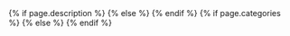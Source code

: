 <!DOCTYPE html>
<!--[if lt IE 7]>      <html class="no-js lt-ie9 lt-ie8 lt-ie7"> <![endif]-->
<!--[if IE 7]>         <html class="no-js lt-ie9 lt-ie8"> <![endif]-->
<!--[if IE 8]>         <html class="no-js lt-ie9"> <![endif]-->
<!--[if gt IE 8]><!-->
<html class="no-js" lang="en">
<!--<![endif]-->
  <head>
    <meta charset="utf-8">
    <meta http-equiv="X-UA-Compatible" content="IE=edge">
    <meta name="HandheldFriendly" content="True">
    <meta name="MobileOptimized" content="320">
    <meta name="viewport" content="width=device-width, initial-scale=1">
    <meta http-equiv="cleartype" content="on">    
     <title>{{ site.name }} | {{ page.title }}</title>
	 {% if page.description %}
	 <meta name="description" content="{{page.description}}" />
	 {% else %}
	<meta name="description" content="{{site.description}}" />
	{% endif %}	
	{% if page.categories %}
	<meta name="keywords" content="{{page.categories | join: ','}},{{page.title}}" />
	{% else %}
	<meta name="keywords" content="{{site.keywords | join: ','}},{{page.title}}" />
	{% endif %} 
	 <link type="text/plain" rel="author" href="/humans.txt">
    <link rel="shortcut icon" href="/favicon.png">
	<link href="//fonts.googleapis.com" rel="dns-prefetch">
	<link href="//www.google-analytics.com" rel="dns-prefetch">
	<script src="/js/vendor/jquery.min.js"></script>
	<!-- Fonts -->
	<link href="http://fonts.googleapis.com/css?family=Open+Sans:400,300,400italic,300italic,700" rel="stylesheet" type="text/css"> 
	<link href="//netdna.bootstrapcdn.com/font-awesome/4.0.3/css/font-awesome.min.css" rel="stylesheet" type="text/css">	
    <link rel="stylesheet" href="/css/foundation.min.css">
    <link rel="stylesheet" href="/css/main.min.css">
	<script src="http://cdnjs.cloudflare.com/ajax/libs/modernizr/2.7.1/modernizr.min.js"></script>
	 <script>window.Modernizr || document.write('<script src="/js/vendor/modernizr.js"><\/script>')</script>
	<!--[if (gte IE 6)&(lte IE 8)]>
	  <script type="text/javascript" src="js/vendor/selectivizr.min.js"></script>
	  <noscript><link rel="stylesheet" href="/css/lt-ie9.min.css" /></noscript>
	<![endif]-->
  </head>
  <body>
          <!--[if lt IE 8]>
            <p class="browsehappy">You are using an <strong>outdated</strong> browser. Please <a href="http://browsehappy.com/">upgrade your browser</a> to improve your experience.</p>
        <![endif]-->
